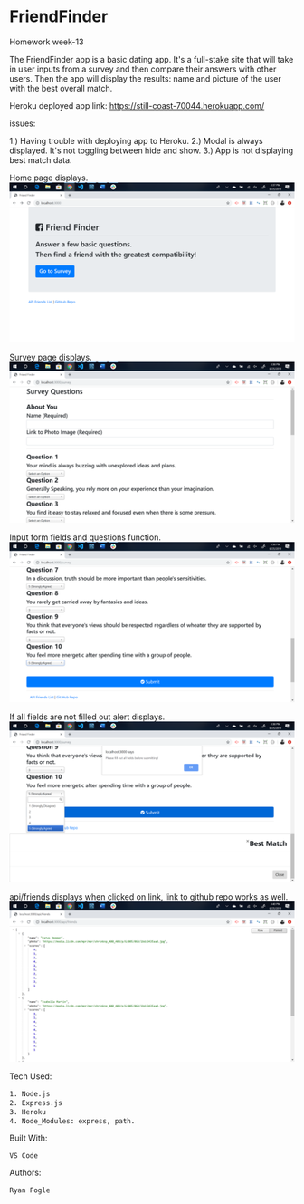 # FriendFinder
Homework week-13


The FriendFinder app is a basic dating app. It's a full-stake site that will take in user inputs from a survey and then compare their answers with other users. Then the app will display the results: name and picture of the user with the best overall match. 


Heroku deployed app link: https://still-coast-70044.herokuapp.com/ 

issues: 

  1.) Having trouble with deploying app to Heroku. 
  2.) Modal is always displayed. It's not toggling between hide and show. 
  3.) App is not displaying best match data. 


Home page displays.
![Screenshot_1](images/Screenshot_1.1.png)

Survey page displays.
![Screenshot_2](images/Screenshot_1.2.png)

Input form fields and questions function.
![Screenshot_3](images/Screenshot_1.3.png)

If all fields are not filled out alert displays. 
![Screenshot_4](images/Screenshot_1.4.png)

api/friends displays when clicked on link, link to github repo works as well. 
![Screenshot_5](images/Screenshot_1.5.png)



Tech Used: 

    1. Node.js 
    2. Express.js 
    3. Heroku
    4. Node_Modules: express, path. 

Built With: 

    VS Code 

Authors: 

    Ryan Fogle 



